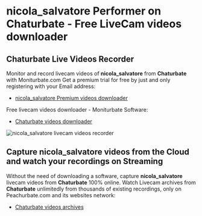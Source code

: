 # nicola_salvatore Performer on Chaturbate - Free LiveCam videos downloader

## Chaturbate Live Videos Recorder

Monitor and record livecam videos of **nicola_salvatore** from **Chaturbate** with Moniturbate.com
Get a premium trial for free by just and only registering with your Email address:
* [nicola_salvatore Premium videos downloader](https://moniturbate.com/request-demo-licence-key.html)

Free livecam videos downloader - Moniturbate Software:
* [Chaturbate videos downloader](https://moniturbate.com/moniturbate-download-software.html)

![nicola_salvatore livecam videos recorder](https://peachurnet.com/templates/moniturbate-software.png)


## Capture nicola_salvatore videos from the Cloud and watch your recordings on Streaming

Without the need of downloading a software, capture **nicola_salvatore** livecam videos from **Chaturbate** 100% online.
Watch Livecam archives from **Chaturbate** unlimitedly from thousands of existing recordings, only on Peachurbate.com and its websites network:
* [Chaturbate videos archives](https://peachurnet.com/)